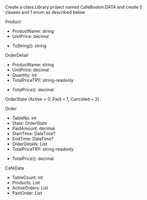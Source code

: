 ﻿Create a class Library project named CafeBoston.DATA 
and create 5 clasees and 1 enum as described below

Product
* ProductName: string
* UnitPrice: decimal
- ToString(): string

OrderDetail
* ProductName: string
* UnitPrice: decimal
* Quantity: int
* TotalPriceTRY: string-readonly
- TotalPrice(): decimal

OrderState (Active = 0, Paid = 1, Canceled = 2)

Order
* TableNo: int
* State: OrderState
* PaidAmount: decimal
* StartTime: DateTime?
* EndTime: DateTime?
* OrderDetails: List<OrderDetail>
* TotalPriceTRY: string-readonly
- TotalPrice(): decimal

CafeData
* TableCount: int
* Products: List<Product>
* ActiveOrders: List<Order>
* PastOrder: List<Order>
